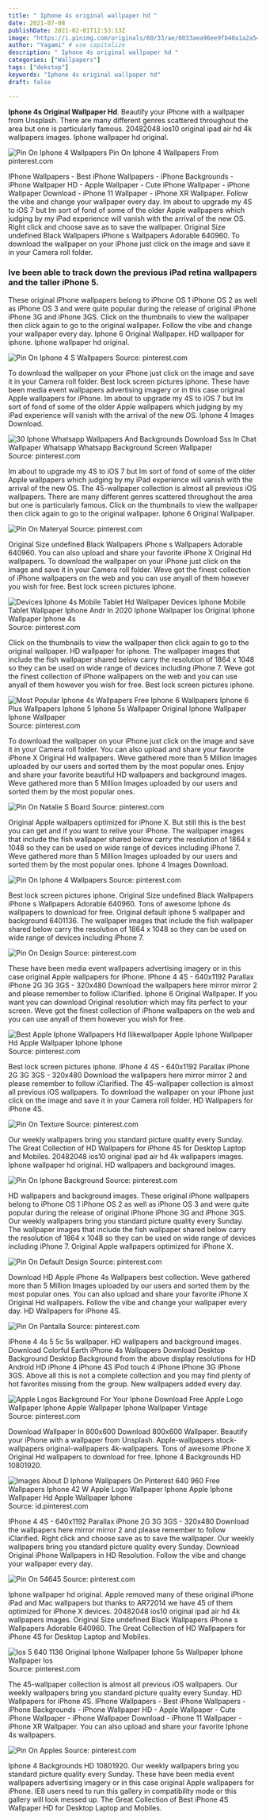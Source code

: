 ```yaml
---
title: " Iphone 4s original wallpaper hd "
date: 2021-07-08
publishDate: 2021-02-01T12:53:13Z
image: "https://i.pinimg.com/originals/60/33/ae/6033aea96ee9fb40a1a2a549664c8903.jpg"
author: "Yagami" # use capitalize
description: " Iphone 4s original wallpaper hd "
categories: ["Wallpapers"]
tags: ["dekstop"]
keywords: "Iphone 4s original wallpaper hd"
draft: false

---
```



**Iphone 4s Original Wallpaper Hd**. Beautify your iPhone with a wallpaper from Unsplash. There are many different genres scattered throughout the area but one is particularly famous. 20482048 ios10 original ipad air hd 4k wallpapers images. Iphone wallpaper hd original.

![Pin On Iphone 4 Wallpapers](https://i.pinimg.com/originals/06/a7/b1/06a7b1476ce78c1402eba6bfab557cef.jpg "Pin On Iphone 4 Wallpapers")
Pin On Iphone 4 Wallpapers From pinterest.com


IPhone Wallpapers - Best iPhone Wallpapers - iPhone Backgrounds - iPhone Wallpaper HD - Apple Wallpaper - Cute iPhone Wallpaper - iPhone Wallpaper Download - iPhone 11 Wallpaper - iPhone XR Wallpaper. Follow the vibe and change your wallpaper every day. Im about to upgrade my 4S to iOS 7 but Im sort of fond of some of the older Apple wallpapers which judging by my iPad experience will vanish with the arrival of the new OS. Right click and choose save as to save the wallpaper. Original Size undefined Black Wallpapers iPhone s Wallpapers Adorable 640960. To download the wallpaper on your iPhone just click on the image and save it in your Camera roll folder.

### Ive been able to track down the previous iPad retina wallpapers and the taller iPhone 5.

These original iPhone wallpapers belong to iPhone OS 1 iPhone OS 2 as well as iPhone OS 3 and were quite popular during the release of original iPhone iPhone 3G and iPhone 3GS. Click on the thumbnails to view the wallpaper then click again to go to the original wallpaper. Follow the vibe and change your wallpaper every day. Iphone 6 Original Wallpaper. HD wallpaper for iphone. Iphone wallpaper hd original.


![Pin On Iphone 4 S Wallpapers](https://i.pinimg.com/originals/ab/52/a5/ab52a5439825677681ffa49011211b7c.jpg "Pin On Iphone 4 S Wallpapers")
Source: pinterest.com

To download the wallpaper on your iPhone just click on the image and save it in your Camera roll folder. Best lock screen pictures iphone. These have been media event wallpapers advertising imagery or in this case original Apple wallpapers for iPhone. Im about to upgrade my 4S to iOS 7 but Im sort of fond of some of the older Apple wallpapers which judging by my iPad experience will vanish with the arrival of the new OS. Iphone 4 Images Download.

![30 Iphone Whatsapp Wallpapers And Backgrounds Download Sss In Chat Wallpaper Whatsapp Whatsapp Background Screen Wallpaper](https://i.pinimg.com/736x/b4/28/34/b42834f2fa9085dc20c73be36e7d4123.jpg "30 Iphone Whatsapp Wallpapers And Backgrounds Download Sss In Chat Wallpaper Whatsapp Whatsapp Background Screen Wallpaper")
Source: pinterest.com

Im about to upgrade my 4S to iOS 7 but Im sort of fond of some of the older Apple wallpapers which judging by my iPad experience will vanish with the arrival of the new OS. The 45-wallpaper collection is almost all previous iOS wallpapers. There are many different genres scattered throughout the area but one is particularly famous. Click on the thumbnails to view the wallpaper then click again to go to the original wallpaper. Iphone 6 Original Wallpaper.

![Pin On Materyal](https://i.pinimg.com/originals/26/02/a6/2602a6b20217ce9ed0f0ce5843aea1f4.jpg "Pin On Materyal")
Source: pinterest.com

Original Size undefined Black Wallpapers iPhone s Wallpapers Adorable 640960. You can also upload and share your favorite iPhone X Original Hd wallpapers. To download the wallpaper on your iPhone just click on the image and save it in your Camera roll folder. Weve got the finest collection of iPhone wallpapers on the web and you can use anyall of them however you wish for free. Best lock screen pictures iphone.

![Devices Iphone 4s Mobile Tablet Hd Wallpaper Devices Iphone Mobile Tablet Wallpaper Iphone Andr In 2020 Iphone Wallpaper Ios Original Iphone Wallpaper Iphone 4s](https://i.pinimg.com/originals/0c/9b/03/0c9b0397f20280004ccda2f7be296466.jpg "Devices Iphone 4s Mobile Tablet Hd Wallpaper Devices Iphone Mobile Tablet Wallpaper Iphone Andr In 2020 Iphone Wallpaper Ios Original Iphone Wallpaper Iphone 4s")
Source: pinterest.com

Click on the thumbnails to view the wallpaper then click again to go to the original wallpaper. HD wallpaper for iphone. The wallpaper images that include the fish wallpaper shared below carry the resolution of 1864 x 1048 so they can be used on wide range of devices including iPhone 7. Weve got the finest collection of iPhone wallpapers on the web and you can use anyall of them however you wish for free. Best lock screen pictures iphone.

![Most Popular Iphone 4s Wallpapers Free Iphone 6 Wallpapers Iphone 6 Plus Wallpapers Iphone 5 Iphone 5s Wallpaper Original Iphone Wallpaper Iphone Wallpaper](https://i.pinimg.com/originals/a7/36/e2/a736e217fa31477912a41f57ccd02e56.jpg "Most Popular Iphone 4s Wallpapers Free Iphone 6 Wallpapers Iphone 6 Plus Wallpapers Iphone 5 Iphone 5s Wallpaper Original Iphone Wallpaper Iphone Wallpaper")
Source: pinterest.com

To download the wallpaper on your iPhone just click on the image and save it in your Camera roll folder. You can also upload and share your favorite iPhone X Original Hd wallpapers. Weve gathered more than 5 Million Images uploaded by our users and sorted them by the most popular ones. Enjoy and share your favorite beautiful HD wallpapers and background images. Weve gathered more than 5 Million Images uploaded by our users and sorted them by the most popular ones.

![Pin On Natalie S Board](https://i.pinimg.com/originals/83/2b/b8/832bb83edf77b9d2fa8c9a6a574d479a.jpg "Pin On Natalie S Board")
Source: pinterest.com

Original Apple wallpapers optimized for iPhone X. But still this is the best you can get and if you want to relive your iPhone. The wallpaper images that include the fish wallpaper shared below carry the resolution of 1864 x 1048 so they can be used on wide range of devices including iPhone 7. Weve gathered more than 5 Million Images uploaded by our users and sorted them by the most popular ones. Iphone 4 Images Download.

![Pin On Iphone 4 Wallpapers](https://i.pinimg.com/originals/06/a7/b1/06a7b1476ce78c1402eba6bfab557cef.jpg "Pin On Iphone 4 Wallpapers")
Source: pinterest.com

Best lock screen pictures iphone. Original Size undefined Black Wallpapers iPhone s Wallpapers Adorable 640960. Tons of awesome Iphone 4s wallpapers to download for free. Original default iphone 5 wallpaper and background 6401136. The wallpaper images that include the fish wallpaper shared below carry the resolution of 1864 x 1048 so they can be used on wide range of devices including iPhone 7.

![Pin On Design](https://i.pinimg.com/originals/d6/e9/b5/d6e9b599ab660c2d567b1bf8a55df980.jpg "Pin On Design")
Source: pinterest.com

These have been media event wallpapers advertising imagery or in this case original Apple wallpapers for iPhone. IPhone 4 4S - 640x1192 Parallax iPhone 2G 3G 3GS - 320x480 Download the wallpapers here mirror mirror 2 and please remember to follow iClarified. Iphone 6 Original Wallpaper. If you want you can download Original resolution which may fits perfect to your screen. Weve got the finest collection of iPhone wallpapers on the web and you can use anyall of them however you wish for free.

![Best Apple Iphone Wallpapers Hd Ilikewallpaper Apple Iphone Wallpaper Hd Apple Wallpaper Iphone Iphone](https://i.pinimg.com/236x/8c/66/20/8c66201b948bc6f182680629a3a36f69.jpg "Best Apple Iphone Wallpapers Hd Ilikewallpaper Apple Iphone Wallpaper Hd Apple Wallpaper Iphone Iphone")
Source: pinterest.com

Best lock screen pictures iphone. IPhone 4 4S - 640x1192 Parallax iPhone 2G 3G 3GS - 320x480 Download the wallpapers here mirror mirror 2 and please remember to follow iClarified. The 45-wallpaper collection is almost all previous iOS wallpapers. To download the wallpaper on your iPhone just click on the image and save it in your Camera roll folder. HD Wallpapers for iPhone 4S.

![Pin On Texture](https://i.pinimg.com/originals/1c/fd/2a/1cfd2a62ff0a3d3b85bf415735c9a3d1.png "Pin On Texture")
Source: pinterest.com

Our weekly wallpapers bring you standard picture quality every Sunday. The Great Collection of HD Wallpapers for iPhone 4S for Desktop Laptop and Mobiles. 20482048 ios10 original ipad air hd 4k wallpapers images. Iphone wallpaper hd original. HD wallpapers and background images.

![Pin On Iphone Background](https://i.pinimg.com/736x/c5/f8/e7/c5f8e75367503e6bef7f8f0215b0cc66--wallpaper-original-os-x-yosemite.jpg "Pin On Iphone Background")
Source: pinterest.com

HD wallpapers and background images. These original iPhone wallpapers belong to iPhone OS 1 iPhone OS 2 as well as iPhone OS 3 and were quite popular during the release of original iPhone iPhone 3G and iPhone 3GS. Our weekly wallpapers bring you standard picture quality every Sunday. The wallpaper images that include the fish wallpaper shared below carry the resolution of 1864 x 1048 so they can be used on wide range of devices including iPhone 7. Original Apple wallpapers optimized for iPhone X.

![Pin On Default Design](https://i.pinimg.com/originals/f4/a2/e1/f4a2e186a3efed88bc0a0e6da1721a93.jpg "Pin On Default Design")
Source: pinterest.com

Download HD Apple iPhone 4s Wallpapers best collection. Weve gathered more than 5 Million Images uploaded by our users and sorted them by the most popular ones. You can also upload and share your favorite iPhone X Original Hd wallpapers. Follow the vibe and change your wallpaper every day. HD Wallpapers for iPhone 4S.

![Pin On Pantalla](https://i.pinimg.com/originals/51/cd/e9/51cde9ea07a3d4f29f965c1bba9ab186.jpg "Pin On Pantalla")
Source: pinterest.com

IPhone 4 4s 5 5c 5s wallpaper. HD wallpapers and background images. Download Colorful Earth iPhone 4s Wallpapers Download Desktop Background Desktop Background from the above display resolutions for HD Android HD iPhone 4 iPhone 4S iPod touch 4 iPhone iPhone 3G iPhone 3GS. Above all this is not a complete collection and you may find plenty of hot favorites missing from the group. New wallpapers added every day.

![Apple Logos Background For Your Iphone Download Free Apple Logo Wallpaper Iphone Apple Wallpaper Iphone Wallpaper Vintage](https://i.pinimg.com/originals/a5/7c/d7/a57cd7c30d0cb46d57832b4fdfa45c8b.jpg "Apple Logos Background For Your Iphone Download Free Apple Logo Wallpaper Iphone Apple Wallpaper Iphone Wallpaper Vintage")
Source: pinterest.com

Download Wallpaper In 800x600 Download 800x600 Wallpaper. Beautify your iPhone with a wallpaper from Unsplash. Apple-wallpapers stock-wallpapers original-wallpapers 4k-wallpapers. Tons of awesome iPhone X Original Hd wallpapers to download for free. Iphone 4 Backgrounds HD 10801920.

![Images About D Iphone Wallpapers On Pinterest 640 960 Free Wallpapers Iphone 42 W Apple Logo Wallpaper Iphone Apple Iphone Wallpaper Hd Apple Wallpaper Iphone](https://i.pinimg.com/originals/5e/36/db/5e36dbe7da2fa802e7b6cbc0d9adc87f.jpg "Images About D Iphone Wallpapers On Pinterest 640 960 Free Wallpapers Iphone 42 W Apple Logo Wallpaper Iphone Apple Iphone Wallpaper Hd Apple Wallpaper Iphone")
Source: id.pinterest.com

IPhone 4 4S - 640x1192 Parallax iPhone 2G 3G 3GS - 320x480 Download the wallpapers here mirror mirror 2 and please remember to follow iClarified. Right click and choose save as to save the wallpaper. Our weekly wallpapers bring you standard picture quality every Sunday. Download Original iPhone Wallpapers in HD Resolution. Follow the vibe and change your wallpaper every day.

![Pin On 54645](https://i.pinimg.com/originals/e8/38/2b/e8382b58f1901eee2a2faea9d7260317.jpg "Pin On 54645")
Source: pinterest.com

Iphone wallpaper hd original. Apple removed many of these original iPhone iPad and Mac wallpapers but thanks to AR72014 we have 45 of them optimized for iPhone X devices. 20482048 ios10 original ipad air hd 4k wallpapers images. Original Size undefined Black Wallpapers iPhone s Wallpapers Adorable 640960. The Great Collection of HD Wallpapers for iPhone 4S for Desktop Laptop and Mobiles.

![Ios 5 640 1136 Original Iphone Wallpaper Iphone 5s Wallpaper Iphone Wallpaper Ios](https://i.pinimg.com/originals/18/89/32/188932ec13b0a658d9ff181d1df4382e.jpg "Ios 5 640 1136 Original Iphone Wallpaper Iphone 5s Wallpaper Iphone Wallpaper Ios")
Source: pinterest.com

The 45-wallpaper collection is almost all previous iOS wallpapers. Our weekly wallpapers bring you standard picture quality every Sunday. HD Wallpapers for iPhone 4S. IPhone Wallpapers - Best iPhone Wallpapers - iPhone Backgrounds - iPhone Wallpaper HD - Apple Wallpaper - Cute iPhone Wallpaper - iPhone Wallpaper Download - iPhone 11 Wallpaper - iPhone XR Wallpaper. You can also upload and share your favorite Iphone 4s wallpapers.

![Pin On Apples](https://i.pinimg.com/originals/60/33/ae/6033aea96ee9fb40a1a2a549664c8903.jpg "Pin On Apples")
Source: pinterest.com

Iphone 4 Backgrounds HD 10801920. Our weekly wallpapers bring you standard picture quality every Sunday. These have been media event wallpapers advertising imagery or in this case original Apple wallpapers for iPhone. IE8 users need to run this gallery in compatibility mode or this gallery will look messed up. The Great Collection of Best iPhone 4S Wallpaper HD for Desktop Laptop and Mobiles.

